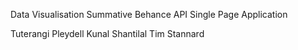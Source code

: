 Data Visualisation Summative
Behance API Single Page Application

Tuterangi Pleydell
Kunal Shantilal
Tim Stannard
